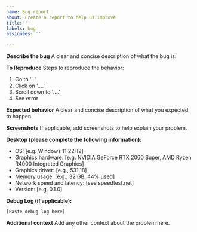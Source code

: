 ```yaml
---
name: Bug report
about: Create a report to help us improve
title: ''
labels: bug
assignees: ''

---
```


**Describe the bug**
A clear and concise description of what the bug is.

**To Reproduce**
Steps to reproduce the behavior:
1. Go to '...'
2. Click on '....'
3. Scroll down to '....'
4. See error

**Expected behavior**
A clear and concise description of what you expected to happen.

**Screenshots**
If applicable, add screenshots to help explain your problem.

**Desktop (please complete the following information):**
 - OS: [e.g. Windows 11 22H2]
 - Graphics hardware: [e.g. NVIDIA GeForce RTX 2060 Super, AMD Ryzen R4000 Integrated Graphics]
 - Graphics driver: [e.g., 531.18]
 - Memory usage: [e.g., 32 GB, 44% used]
 - Network speed and latency: [see speedtest.net]
 - Version: [e.g. 0.1.0]

**Debug Log (if applicable):**
```
[Paste debug log here]
```

**Additional context**
Add any other context about the problem here.
